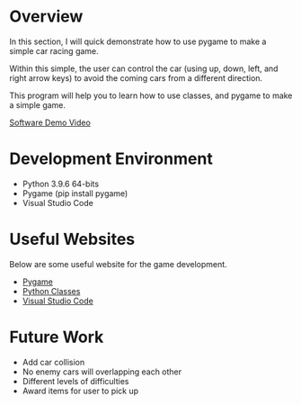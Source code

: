 # Overview

In this section, I will quick demonstrate how to use pygame to make a simple car racing game.

Within this simple, the user can control the car (using up, down, left, and right arrow keys) to avoid the coming cars from a different direction. 

This program will help you to learn how to use classes, and pygame to make a simple game. 

[Software Demo Video](http://youtube.link.goes.here)

# Development Environment

* Python 3.9.6 64-bits
* Pygame (pip install pygame)
* Visual Studio Code

# Useful Websites

Below are some useful website for the game development.
* [Pygame](https://www.pygame.org/docs/)
* [Python Classes](https://docs.python.org/3/tutorial/classes.html)
* [Visual Studio Code](https://code.visualstudio.com/)

# Future Work

* Add car collision
* No enemy cars will overlapping each other
* Different levels of difficulties
* Award items for user to pick up